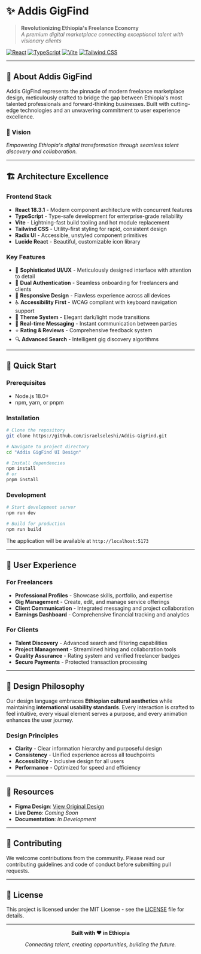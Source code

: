 # ✨ Addis GigFind

> **Revolutionizing Ethiopia's Freelance Economy**  
> *A premium digital marketplace connecting exceptional talent with visionary clients*

[![React](https://img.shields.io/badge/React-18.3.1-61DAFB?style=for-the-badge&logo=react&logoColor=white)](https://reactjs.org/)
[![TypeScript](https://img.shields.io/badge/TypeScript-5.0+-3178C6?style=for-the-badge&logo=typescript&logoColor=white)](https://www.typescriptlang.org/)
[![Vite](https://img.shields.io/badge/Vite-6.3.5-646CFF?style=for-the-badge&logo=vite&logoColor=white)](https://vitejs.dev/)
[![Tailwind CSS](https://img.shields.io/badge/Tailwind_CSS-3.0+-06B6D4?style=for-the-badge&logo=tailwindcss&logoColor=white)](https://tailwindcss.com/)

---

## 🌟 **About Addis GigFind**

Addis GigFind represents the pinnacle of modern freelance marketplace design, meticulously crafted to bridge the gap between Ethiopia's most talented professionals and forward-thinking businesses. Built with cutting-edge technologies and an unwavering commitment to user experience excellence.

### 🎯 **Vision**
*Empowering Ethiopia's digital transformation through seamless talent discovery and collaboration.*

---

## 🏗️ **Architecture Excellence**

### **Frontend Stack**
- **React 18.3.1** - Modern component architecture with concurrent features
- **TypeScript** - Type-safe development for enterprise-grade reliability  
- **Vite** - Lightning-fast build tooling and hot module replacement
- **Tailwind CSS** - Utility-first styling for rapid, consistent design
- **Radix UI** - Accessible, unstyled component primitives
- **Lucide React** - Beautiful, customizable icon library

### **Key Features**
- 🎨 **Sophisticated UI/UX** - Meticulously designed interface with attention to detail
- 🔐 **Dual Authentication** - Seamless onboarding for freelancers and clients
- 📱 **Responsive Design** - Flawless experience across all devices
- ♿ **Accessibility First** - WCAG compliant with keyboard navigation support
- 🌙 **Theme System** - Elegant dark/light mode transitions
- 💬 **Real-time Messaging** - Instant communication between parties
- ⭐ **Rating & Reviews** - Comprehensive feedback system
- 🔍 **Advanced Search** - Intelligent gig discovery algorithms

---

## 🚀 **Quick Start**

### **Prerequisites**
- Node.js 18.0+ 
- npm, yarn, or pnpm

### **Installation**

```bash
# Clone the repository
git clone https://github.com/israelseleshi/Addis-GigFind.git

# Navigate to project directory
cd "Addis GigFind UI Design"

# Install dependencies
npm install
# or
pnpm install
```

### **Development**

```bash
# Start development server
npm run dev

# Build for production
npm run build
```

The application will be available at `http://localhost:5173`

---

## 📱 **User Experience**

### **For Freelancers**
- **Professional Profiles** - Showcase skills, portfolio, and expertise
- **Gig Management** - Create, edit, and manage service offerings
- **Client Communication** - Integrated messaging and project collaboration
- **Earnings Dashboard** - Comprehensive financial tracking and analytics

### **For Clients**
- **Talent Discovery** - Advanced search and filtering capabilities
- **Project Management** - Streamlined hiring and collaboration tools
- **Quality Assurance** - Rating system and verified freelancer badges
- **Secure Payments** - Protected transaction processing

---

## 🎨 **Design Philosophy**

Our design language embraces **Ethiopian cultural aesthetics** while maintaining **international usability standards**. Every interaction is crafted to feel intuitive, every visual element serves a purpose, and every animation enhances the user journey.

### **Design Principles**
- **Clarity** - Clear information hierarchy and purposeful design
- **Consistency** - Unified experience across all touchpoints  
- **Accessibility** - Inclusive design for all users
- **Performance** - Optimized for speed and efficiency

---

## 🔗 **Resources**

- **Figma Design**: [View Original Design](https://www.figma.com/design/BqcOskqoEOyB2Gb453bX8v/Addis-GigFind-UI-Design-Prompt)
- **Live Demo**: *Coming Soon*
- **Documentation**: *In Development*

---

## 🤝 **Contributing**

We welcome contributions from the community. Please read our contributing guidelines and code of conduct before submitting pull requests.

---

## 📄 **License**

This project is licensed under the MIT License - see the [LICENSE](LICENSE) file for details.

---

<div align="center">

**Built with ❤️ in Ethiopia**

*Connecting talent, creating opportunities, building the future.*

</div>